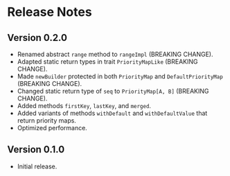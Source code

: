 Release Notes
=============

Version 0.2.0
-------------

- Renamed abstract `range` method to `rangeImpl` (BREAKING CHANGE).
- Adapted static return types in trait `PriorityMapLike` (BREAKING CHANGE).
- Made `newBuilder` protected in both `PriorityMap` and `DefaultPriorityMap` (BREAKING CHANGE).
- Changed static return type of `seq` to `PriorityMap[A, B]` (BREAKING CHANGE).
- Added methods `firstKey`, `lastKey`, and `merged`.
- Added variants of methods `withDefault` and `withDefaultValue` that return priority maps.
- Optimized performance.

Version 0.1.0
-------------

- Initial release.
